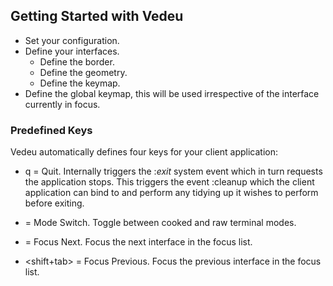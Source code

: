 ## Getting Started with Vedeu

- Set your configuration.
- Define your interfaces.
  - Define the border.
  - Define the geometry.
  - Define the keymap.
- Define the global keymap, this will be used irrespective of the interface
  currently in focus.


### Predefined Keys

Vedeu automatically defines four keys for your client application:

  - q = Quit. Internally triggers the :_exit_ system event which in turn
    requests the application stops. This triggers the event :cleanup which
    the client application can bind to and perform any tidying up it wishes
    to perform before exiting.

  - <esc> = Mode Switch. Toggle between cooked and raw terminal modes.

  - <tab> = Focus Next. Focus the next interface in the focus list.

  - <shift+tab> = Focus Previous. Focus the previous interface in the focus
    list.

